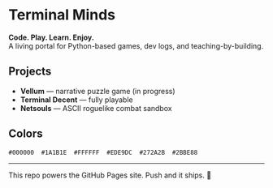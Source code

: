 # Terminal Minds

**Code. Play. Learn. Enjoy.**  
A living portal for Python-based games, dev logs, and teaching-by-building.

## Projects
- **Vellum** — narrative puzzle game (in progress)
- **Terminal Decent** — fully playable
- **Netsouls** — ASCII roguelike combat sandbox

## Colors
```
#000000  #1A1B1E  #FFFFFF  #EDE9DC  #272A2B  #2BBE88
```

---
This repo powers the GitHub Pages site. Push and it ships. 🚀
